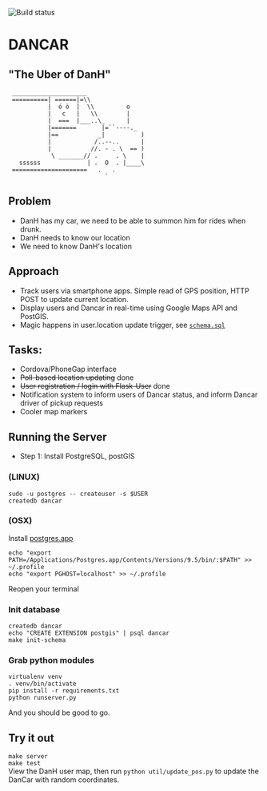 ![Build status](https://travis-ci.org/revmischa/dancar.svg?branch=master)

# DANCAR
## "The Uber of DanH"

```
 _____________________ 
 ==========| ======|=\\
           |  ó ò  |  \\         o
           |   c   |   \\        |
           |  ===  |___..\_      |
           |=======       |=``----._
           |==           _|          )
           |            /..--..      |
           |           //. - . \  == )
            \ _______// .     . \    |
   ssssss             | .  O  . |____\
 =====================   .   .
                           `
```

## Problem
* DanH has my car, we need to be able to summon him for rides when drunk.
* DanH needs to know our location
* We need to know DanH's location

## Approach
* Track users via smartphone apps. Simple read of GPS position, HTTP POST to update current location.
* Display users and Dancar in real-time using Google Maps API and PostGIS.
* Magic happens in user.location update trigger, see [`schema.sql`](schema.sql)

## Tasks:
* Cordova/PhoneGap interface
* ~~Poll-based location updating~~ done
* ~~User registration / login with Flask-User~~ done
* Notification system to inform users of Dancar status, and inform Dancar driver of pickup requests
* Cooler map markers


## Running the Server

* Step 1: Install PostgreSQL, postGIS

### (LINUX)
```
sudo -u postgres -- createuser -s $USER
createdb dancar
```

### (OSX)
Install [postgres.app](http://postgresapp.com/)
```
echo "export PATH=/Applications/Postgres.app/Contents/Versions/9.5/bin/:$PATH" >> ~/.profile
echo "export PGHOST=localhost" >> ~/.profile
```
Reopen your terminal

### Init database
```
createdb dancar
echo "CREATE EXTENSION postgis" | psql dancar
make init-schema
```

### Grab python modules
```
virtualenv venv
. venv/bin/activate
pip install -r requirements.txt
python runserver.py
```
 
And you should be good to go. 
 
## Try it out
`make server`   
`make test`   
View the DanH user map, then run `python util/update_pos.py` to update the DanCar with random coordinates.
